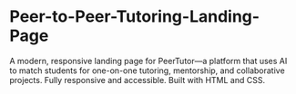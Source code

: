 # Peer-to-Peer-Tutoring-Landing-Page
A modern, responsive landing page for PeerTutor—a platform that uses AI to match students for one-on-one tutoring, mentorship, and collaborative projects. Fully responsive and accessible. Built with HTML and CSS.
